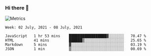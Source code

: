 ### Hi there 👋

![Metrics](https://github.com/radoapx/radoapx/blob/main/github-metrics.svg)

<!--START_SECTION:waka-->
```text
Week: 02 July, 2021 - 08 July, 2021

JavaScript   1 hr 53 mins    █████████████████▓░░░░░░░   70.47 % 
HTML         41 mins         ██████▒░░░░░░░░░░░░░░░░░░   25.65 % 
Markdown     5 mins          ▓░░░░░░░░░░░░░░░░░░░░░░░░   03.19 % 
JSON         1 min           ▒░░░░░░░░░░░░░░░░░░░░░░░░   00.69 % 
```
<!--END_SECTION:waka-->

<!--
**radoapx/radoapx** is a ✨ _special_ ✨ repository because its `README.md` (this file) appears on your GitHub profile.

Here are some ideas to get you started:

- 🔭 I’m currently working on ...
- 🌱 I’m currently learning ...
- 👯 I’m looking to collaborate on ...
- 🤔 I’m looking for help with ...
- 💬 Ask me about ...
- 📫 How to reach me: ...
- 😄 Pronouns: ...
- ⚡ Fun fact: ...
-->
